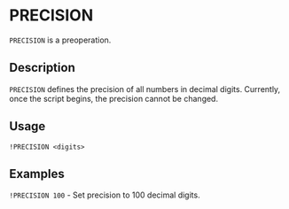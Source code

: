 # PRECISION

`PRECISION` is a preoperation.

## Description

`PRECISION` defines the precision of all numbers in decimal digits.
Currently, once the script begins, the precision cannot be changed.

## Usage

`!PRECISION <digits>`

## Examples

`!PRECISION 100` - Set precision to 100 decimal digits.

